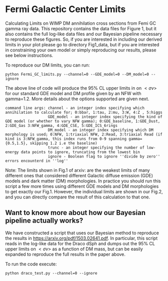 # Fermi Galactic Center Limits
Calculating Limits on WIMP DM annihilation cross sections from Femi GC gamma ray data.
This repository contains the data files for Figure 1, but it also contains the full
log-like data files and our Bayesian pipeline necessary to reproduce
these figures. So, if you are interested in including our derived limits in your plot please 
go to directory Fig1_data, but if you are interested in constraining your own model
or simply reproducing our results, please see below instructions.

To reproduce our DM limits, you can run:

```console
python Fermi_GC_limits.py --channel=0 --GDE_model=0 --DM_model=0 --ignore
```
The above line of code will produce the 95% CL upper limits in on $<\sigma v>$ for our standard GDE model 
and DM profile given by an NFW with gamma=1.2. More details about the options supported are given next.

``` console
command line args: channel - an integer index specifying which annihilation to calculate for; 0:bbar, 1:tau, 2:mu, 3:W, 4:Z , 5:higgs
                   GDE_model - an integer index specifying the kind of GDE model (or whether to vary NFW gamma); 0:GDE_baseline, 1:GDE_Dust, 2:GDE_Gas 3:NFW_gamma, 4:GDE_CSE, 5:GDE_ICS_6rings
                   DM_model - an integer index specifying which DM morphology is used; 0:NFW, 1:triaxial NFW, 2:Read, 3:triaxial Read (if kind is 3:NFW_gamma, this index runs from 0-9 spanning gamma= {0.5,1.5}, skipping 1.2 i.e the baseline)
                   trunc - an integer specifying the number of low-energy data points to ignore, truncating from the lowest bin
                   ignore - Boolean flag to ignore ''divide by zero'' errors encounterd in ''log''
```

Note: The limits shown in Fig.1 of arxiv: are the weakest limits of many different ones 
that considered different Galactic diffuse emission (GDE) models and dark matter (DM) morphologies.
In practice you should run this script a few more times using different GDE models and DM morphologies
to get exactly our Fig.1. However, the individual limits are shown in our Fig.2, and you can directly 
compare the result of this calculation to that one.

## Want to know more about how our Bayesian pipeline actually works?

We have constructed a script that uses our Bayesian method to reproduce the results in <https://arxiv.org/pdf/1503.02641.pdf>.
In particular, this script reads in the log-like data for the Draco dSph and dumps out the 95% CL upper limits on $<\sigma v>$
as a function of DM mass, but can be easily expanded to reproduce the full results in the paper above.

To run the code execute:  
```console
python draco_test.py --channel=0 --ignore
```